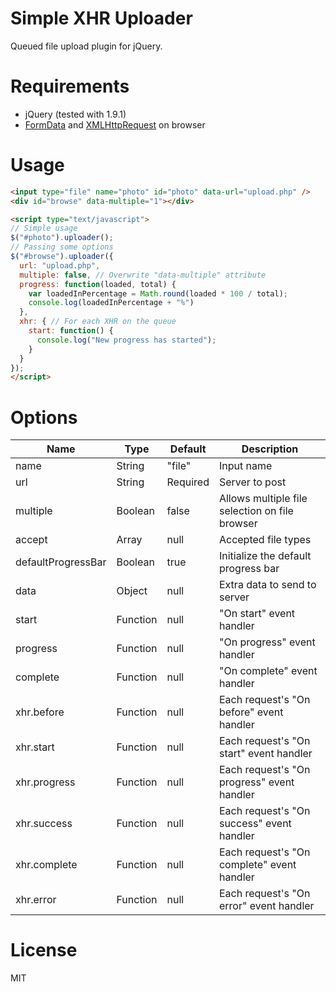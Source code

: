 # Simple XHR Uploader
Queued file upload plugin for jQuery.

# Requirements
- jQuery (tested with 1.9.1)
- [FormData](https://developer.mozilla.org/en/docs/Web/API/FormData#Browser_compatibility) and [XMLHttpRequest](https://developer.mozilla.org/en-US/docs/Web/API/XMLHttpRequest#Browser_compatibility) on browser

# Usage
```html
<input type="file" name="photo" id="photo" data-url="upload.php" />
<div id="browse" data-multiple="1"></div>

<script type="text/javascript">
// Simple usage
$("#photo").uploader();
// Passing some options
$("#browse").uploader({
  url: "upload.php",
  multiple: false, // Overwrite "data-multiple" attribute
  progress: function(loaded, total) {
    var loadedInPercentage = Math.round(loaded * 100 / total);
    console.log(loadedInPercentage + "%")
  },
  xhr: { // For each XHR on the queue
    start: function() {
      console.log("New progress has started");
    }
  }
});
</script>
```

# Options
<table>
	<thead>
		<tr>
			<th>Name</th>
			<th>Type</th>
			<th>Default</th>
			<th>Description</th>
		</tr>
	</thead>
	<tbody>
		<tr>
			<td>name</td>
			<td>String</td>
			<td>"file"</td>
			<td>Input name</td>
		</tr>
		<tr>
			<td>url</td>
			<td>String</td>
			<td>Required</td>
			<td>Server to post</td>
		</tr>
		<tr>
			<td>multiple</td>
			<td>Boolean</td>
			<td>false</td>
			<td>Allows multiple file selection on file browser</td>
		</tr>
		<tr>
			<td>accept</td>
			<td>Array</td>
			<td>null</td>
			<td>Accepted file types</td>
		</tr>
		<tr>
			<td>defaultProgressBar</td>
			<td>Boolean</td>
			<td>true</td>
			<td>Initialize the default progress bar</td>
		</tr>
		<tr>
			<td>data</td>
			<td>Object</td>
			<td>null</td>
			<td>Extra data to send to server</td>
		</tr>
		<tr>
			<td>start</td>
			<td>Function</td>
			<td>null</td>
			<td>"On start" event handler</td>
		</tr>
		<tr>
			<td>progress</td>
			<td>Function</td>
			<td>null</td>
			<td>"On progress" event handler</td>
		</tr>
		<tr>
			<td>complete</td>
			<td>Function</td>
			<td>null</td>
			<td>"On complete" event handler</td>
		</tr>
		<tr>
			<td>xhr.before</td>
			<td>Function</td>
			<td>null</td>
			<td>Each request's "On before" event handler</td>
		</tr>
		<tr>
			<td>xhr.start</td>
			<td>Function</td>
			<td>null</td>
			<td>Each request's "On start" event handler</td>
		</tr>
		<tr>
			<td>xhr.progress</td>
			<td>Function</td>
			<td>null</td>
			<td>Each request's "On progress" event handler</td>
		</tr>
		<tr>
			<td>xhr.success</td>
			<td>Function</td>
			<td>null</td>
			<td>Each request's "On success" event handler</td>
		</tr>
		<tr>
			<td>xhr.complete</td>
			<td>Function</td>
			<td>null</td>
			<td>Each request's "On complete" event handler</td>
		</tr>
		<tr>
			<td>xhr.error</td>
			<td>Function</td>
			<td>null</td>
			<td>Each request's "On error" event handler</td>
		</tr>
	</tbody>
</table>

# License
MIT

